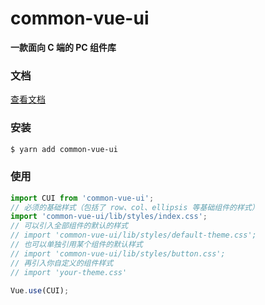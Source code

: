 # common-vue-ui

**一款面向 C 端的 PC 组件库**

### 文档

[查看文档](https://kybetter.gitee.io/cui-pages/)

### 安装
```bash
$ yarn add common-vue-ui
```
### 使用

```js
import CUI from 'common-vue-ui';
// 必须的基础样式（包括了 row、col、ellipsis 等基础组件的样式）
import 'common-vue-ui/lib/styles/index.css';
// 可以引入全部组件的默认的样式
// import 'common-vue-ui/lib/styles/default-theme.css';
// 也可以单独引用某个组件的默认样式
// import 'common-vue-ui/lib/styles/button.css';
// 再引入你自定义的组件样式
// import 'your-theme.css'

Vue.use(CUI);
```
